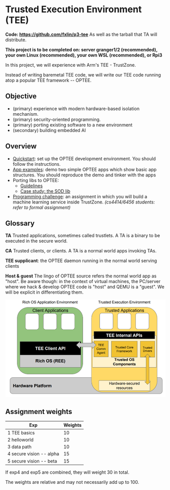 # Trusted Execution Environment (TEE)

**Code: https://github.com/fxlin/p3-tee** As well as the tarball that TA will distribute.

**This project is to be completed on: server granger1/2 (recommended), your own Linux (recommended), your own WSL (recommended), or Rpi3**

In this project, we will experience with Arm's TEE - TrustZone. 

Instead of writing baremetal TEE code, we will write our TEE code running atop a popular TEE framework -- OPTEE. 

## Objective

* (primary) experience with modern hardware-based isolation mechanism.
* (primary) security-oriented programming. 
* (primary) porting existing software to a new environment 
* (secondary) building embedded AI

## Overview

* [Quickstart](quickstart.md): set up the OPTEE development environment. You should follow the instructions. 
* [App examples](helloworld.md): demo two simple OPTEE apps which show basic app structures. You should reproduce the demo and tinker with the apps
* Porting libs to OPTEE: 
  * [Guidelines](porting.md)
  * [Case study: the SOD lib](sod.md)
* [Programming challenge](secure-vision.md): an assignment in which you will build a machine learning service inside TrustZone. *(cs4414/6456 students: refer to formal assignment)*

## Glossary
**TA** Trusted applications, sometimes called trustlets. A TA is a binary to be executed in the secure world. 

**CA** Trusted clients, or clients. A TA is a normal world apps invoking TAs. 

**TEE supplicant**: the OPTEE daemon running in the normal world serving clients 

**Host & guest** The lingo of OPTEE source refers the normal world app as "host". Be aware though: in the context of virtual machines, the PC/server where we hack & develop OPTEE code is "host" and QEMU is a "guest". We will be explicit in differentiating them. 

![](arch.png)

## Assignment weights

| Exp  | Weights |
| ---- | ------- |
| 1 TEE basics | 10     |
| 2 helloworld | 10     |
| 3 data path | 10     |
| 4 secure vision -- alpha | 15    |
| 5 secure vision -- beta | 15    |

If exp4 and exp5 are combined, they will weight 30 in total.

The weights are relative and may not necessarily add up to 100. 


